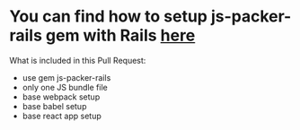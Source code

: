 # You can find how to setup js-packer-rails gem with Rails [here](https://github.com/jcieslar/js_paker_rails_example/pull/1)

What is included in this Pull Request:

* use gem js-packer-rails
* only one JS bundle file
* base webpack setup
* base babel setup
* base react app setup
